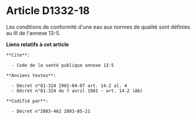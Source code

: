 # Article D1332-18

Les conditions de conformité d'une eau aux normes de qualité sont définies au III de l'annexe 13-5.

**Liens relatifs à cet article**

	**Cite**:

	  - Code de la santé publique annexe 13-5

	**Anciens textes**:

	  - Décret n°81-324 1981-04-07 art. 14-2 al. 4
	  - Décret n°81-324 du 7 avril 1981 - art. 14-2 (Ab)

	**Codifié par**:

	  - Décret n°2003-462 2003-05-21
